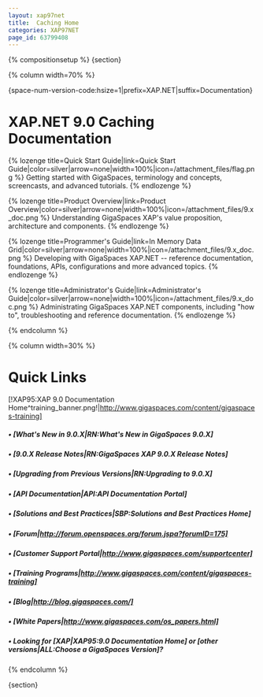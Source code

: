 ```yaml
---
layout: xap97net
title:  Caching Home
categories: XAP97NET
page_id: 63799408
---
```


{% compositionsetup %}
{section}

{% column width=70% %}

{space-num-version-code:hsize=1|prefix=XAP.NET|suffix=Documentation}

# XAP.NET 9.0 Caching Documentation

{% lozenge title=Quick Start Guide|link=Quick Start Guide|color=silver|arrow=none|width=100%|icon=/attachment_files/flag.png %}
Getting started with GigaSpaces, terminology and concepts, screencasts, and advanced tutorials.
{% endlozenge %}


{% lozenge title=Product Overview|link=Product Overview|color=silver|arrow=none|width=100%|icon=/attachment_files/9.x_doc.png %}
Understanding GigaSpaces XAP's value proposition, architecture and components.
{% endlozenge %}

{% lozenge title=Programmer's Guide|link=In Memory Data Grid|color=silver|arrow=none|width=100%|icon=/attachment_files/9.x_doc.png %}
Developing with GigaSpaces XAP.NET -- reference documentation, foundations, APIs, configurations and more advanced topics.
{% endlozenge %}

{% lozenge title=Administrator's Guide|link=Administrator's Guide|color=silver|arrow=none|width=100%|icon=/attachment_files/9.x_doc.png %}
Administrating GigaSpaces XAP.NET components, including "how to", troubleshooting and reference documentation.
{% endlozenge %}

{% endcolumn %}

{% column width=30% %}

# Quick Links

[!XAP95:XAP 9.0 Documentation Home^training_banner.png!|http://www.gigaspaces.com/content/gigaspaces-training]

##### &bull; [What's New in 9.0.X|RN:What's New in GigaSpaces 9.0.X]

##### &bull; [9.0.X Release Notes|RN:GigaSpaces XAP 9.0.X Release Notes]

##### &bull; [Upgrading from Previous Versions|RN:Upgrading to 9.0.X]

##### &bull; [API Documentation|API:API Documentation Portal]

##### &bull; [Solutions and Best Practices|SBP:Solutions and Best Practices Home]

##### &bull; [Forum|http://forum.openspaces.org/forum.jspa?forumID=175]

##### &bull; [Customer Support Portal|http://www.gigaspaces.com/supportcenter]

##### &bull; [Training Programs|http://www.gigaspaces.com/content/gigaspaces-training]

##### &bull; [Blog|http://blog.gigaspaces.com/]

##### &bull; [White Papers|http://www.gigaspaces.com/os_papers.html]

##### &bull; Looking for **[**XAP**|XAP95:9.0 Documentation Home]** or **[**other versions**|ALL:Choose a GigaSpaces Version]**?

{% endcolumn %}

{section}